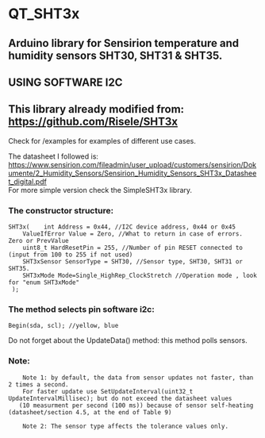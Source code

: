 # QT_SHT3x
## Arduino library for Sensirion temperature and humidity sensors SHT30, SHT31 & SHT35.
## USING SOFTWARE I2C
## This library already modified from: https://github.com/Risele/SHT3x

Check for /examples for examples of different use cases.  

The datasheet I followed is:  
https://www.sensirion.com/fileadmin/user_upload/customers/sensirion/Dokumente/2_Humidity_Sensors/Sensirion_Humidity_Sensors_SHT3x_Datasheet_digital.pdf  
For more simple version check the SimpleSHT3x library.  

### The constructor structure:  
    SHT3x(    int Address = 0x44, //I2C device address, 0x44 or 0x45  
        ValueIfError Value = Zero, //What to return in case of errors. Zero or PrevValue  
        uint8_t HardResetPin = 255, //Number of pin RESET connected to (input from 100 to 255 if not used)  
        SHT3xSensor SensorType = SHT30, //Sensor type, SHT30, SHT31 or SHT35.  
        SHT3xMode Mode=Single_HighRep_ClockStretch //Operation mode , look for "enum SHT3xMode"  
     ); 

### The method selects pin software i2c:

    Begin(sda, scl); //yellow, blue

Do not forget about the UpdateData() method: this method polls sensors.

### Note:
        Note 1: by default, the data from sensor updates not faster, than 2 times a second.
        For faster update use SetUpdateInterval(uint32_t UpdateIntervalMillisec); but do not exceed the datasheet values 
       (10 measurment per second (100 ms)) because of sensor self-heating (datasheet/section 4.5, at the end of Table 9)  

        Note 2: The sensor type affects the tolerance values only.   
  
